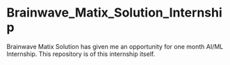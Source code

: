 # Brainwave_Matix_Solution_Internship
Brainwave Matix Solution has given me an opportunity for one month AI/ML Internship. This repository is of this internship itself.
